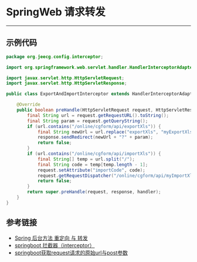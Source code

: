 # SpringWeb 请求转发
***
## 示例代码
```java
package org.jeecg.config.interceptor;

import org.springframework.web.servlet.handler.HandlerInterceptorAdapter;

import javax.servlet.http.HttpServletRequest;
import javax.servlet.http.HttpServletResponse;

public class ExportAndImportInterceptor extends HandlerInterceptorAdapter {

    @Override
    public boolean preHandle(HttpServletRequest request, HttpServletResponse response, Object handler) throws Exception {
        final String url = request.getRequestURL().toString();
        final String param = request.getQueryString();
        if (url.contains("/online/cgform/api/exportXls")) {
            final String newUrl = url.replace("exportXls", "myExportXls");
            response.sendRedirect(newUrl + "?" + param);
            return false;
        }
        if (url.contains("/online/cgform/api/importXls")) {
            final String[] temp = url.split("/");
            final String code = temp[temp.length - 1];
            request.setAttribute("importCode", code);
            request.getRequestDispatcher("/online/cgform/api/myImportXls/{code}").forward(request, response);
            return false;
        }
        return super.preHandle(request, response, handler);
    }
}
```

## 参考链接
- [Spring 后台方法 重定向 与 转发](https://www.cnblogs.com/zxguan/p/8390686.html)
- [springboot 拦截器（interceptor）](https://blog.csdn.net/liuxiao723846/article/details/80656492)
- [springboot获取request请求的原始url与post参数](https://blog.csdn.net/c5113620/article/details/104497922)